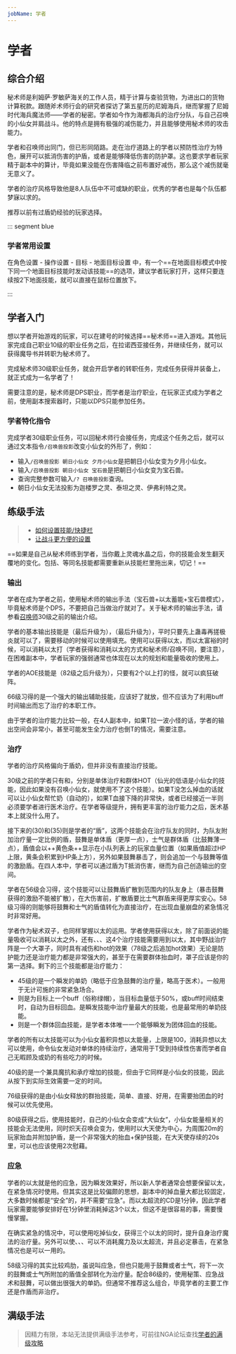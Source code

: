 ```yaml
---
jobName: 学者
---
```


# 学者
<FloatTOC />

## 综合介绍

秘术师是利姆萨·罗敏萨海关的工作人员，精于计算与查验货物，为进出口的货物计算税款。跟随斧术师行会的研究者探访了第五星历的尼姆海兵，继而掌握了尼姆时代海兵魔法师——学者的秘密。学者如今作为海都海兵的治疗分队，与自己召唤的小仙女并肩战斗。他的特点是拥有极强的减伤能力，并且能够使用秘术师的攻击能力。

学者和召唤师出同门，但已形同陌路。走在治疗道路上的学者以预防性治疗为特色，展开可以抵消伤害的护盾，或者是能够降低伤害的防护罩。这也要求学者玩家精于副本中的算计，毕竟如果没能在伤害降临之前布置好减伤，那么这个减伤就毫无意义了。

学者的治疗风格导致他是8人队伍中不可或缺的职业，优秀的学者也是每个队伍都梦寐以求的。

推荐以前有过盾奶经验的玩家选择。

::: segment blue
### 学者常用设置

在角色设置 - 操作设置 - 目标 - 地面目标设置 中，有一个==在地面目标模式中按下同一个地面目标技能时发动该技能==的选项，建议学者玩家打开，这样只要连续按2下地面技能，就可以直接在鼠标位置放下<Action name="野战治疗阵" />。

:::

## 学者入门

想以学者开始游戏的玩家，可以在建号的时候选择==秘术师==进入游戏。其他玩家完成自己职业10级的职业任务之后，在拉诺西亚接任务<quest name="如何加入秘术师行会" />，并继续<quest name="战场上的谋略" />任务，就可以获得魔导书并转职为秘术师了。

完成秘术师30级职业任务<quest name="秘术最高级命题的证明" type="plus" />，就会开启学者的转职任务<quest name="被遗忘的学问" type="plus" />，完成任务获得<item name="学者之证" />并装备上，就正式成为一名学者了！

需要注意的是，秘术师是DPS职业，而学者是治疗职业，在玩家正式成为学者之前，使用副本搜索器时，只能以DPS只能参加任务。

### 学者特化指令

完成学者30级职业任务<quest type="plus" name="被遗忘的学问" />，可以回秘术师行会接任务<quest type="plus" name="小仙女变形" />，完成这个任务之后，就可以通过文本指令`/召唤兽投影`改变小仙女的外形了，例如：

* 输入`/召唤兽投影 朝日小仙女 夕月小仙女`是把朝日小仙女变为夕月小仙女。
* 输入`/召唤兽投影 朝日小仙女 宝石兽`是把朝日小仙女变为宝石兽。
* 查询完整参数可输入`/? 召唤兽投影`查询。
* 朝日小仙女无法投影为迦楼罗之灵、泰坦之灵、伊弗利特之灵。

## 练级手法

> * [如何设置技能/快捷栏](/ui/hotbar.md)
> * [让战斗更方便的设置](/ui/battle.md)

==如果是自己从秘术师练到学者，当你戴上灵魂水晶之后，你的技能会发生翻天覆地的变化。包括<Action name="毁坏" />、<Action name="能量吸收" />等同名技能都需要重新从技能栏里拖出来，切记！==

<IncludePage file="_includes/basic/healer.md" />

### 输出

学者在成为学者之前，使用秘术师的输出手法（宝石兽+以太蓄能+宝石兽模式），毕竟秘术师是个DPS，不要把自己当做治疗就对了。关于秘术师的输出手法，请参看[召唤师](/job/summoner.md)30级之前的输出介绍。

学者的基本输出技能是<Action name="毒菌" />（最后升级为<Action name="蛊毒法" />），<Action name="毁灭" />（最后升级为<Action name="极炎法" />），平时只要先上蛊毒再搓极炎就可以了，需要移动的时候可以使用<Action name="毁坏" />填充。使用<Action name="以太超流" />可以获得以太，而以太富裕的时候，可以消耗以太打<Action name="能量吸收" />（学者获得和消耗以太的方式和秘术师/召唤不同，要注意），在困难副本中，学者玩家的强弱通常也体现在以太的规划和能量吸收的使用上。

学者的AOE技能是<Action name="破阵法" />（82级之后升级为<Action name="裂阵法" />），只要有2个以上打的怪，就可以疯狂破阵。

66级习得的<Action name="连环计" />是一个强大的输出辅助技能，应该好了就放，但不应该为了利用buff时间输出而忘了治疗的本职工作。

由于学者的治疗能力比较一般，在4人副本中，如果T拉一波小怪的话，学者的输出空间会非常小，甚至可能发生全力治疗也倒T的情况，需要注意。

### 治疗

学者的治疗风格偏向于盾奶，但并非没有直接治疗技能。

30级之前的学者只有<Action name="医术" />和<Action name="仙光的低语" />，分别是单体治疗和群体HOT（仙光的低语是小仙女的技能，因此如果没有召唤小仙女，就使用不了这个技能）。如果T没怎么掉血的话就可以让小仙女帮忙奶（自动的），如果T血接下降的非常快，或者已经接近一半则必须要学者进行医术治疗。在学者等级提升，拥有更丰富的治疗能力之后，医术基本上就没什么用了。

接下来的<Action name="鼓舞激励之策" />(30)和<Action name="士气高扬之策" />(35)则是学者的“盾”，这两个技能会在治疗队友的同时，为队友附加治疗量一定比例的盾，鼓舞是单体盾（更厚一点），士气是群体盾（比鼓舞薄一点），盾值会以++黄色条++显示在小队列表上的玩家血量位置（如果盾值超过HP上限，黄条会积累到HP条上方），另外如果鼓舞暴击了，则会追加一个与鼓舞等值的激励盾。在四人本中，学者可以通过盾为T抵消伤害，继而为自己创造输出的空间。

学者在56级会习得<Action name="展开战术" />，这个技能可以让鼓舞盾扩散到范围内的队友身上（暴击鼓舞获得的激励不能被扩散），在大伤害前，扩散盾要比士气群盾来得更厚实安心。58级习得的<Action name="应急战术" />则能够将鼓舞和士气的盾值转化为直接治疗，在出现血量崩盘的紧急情况时非常好用。

学者作为秘术双子，也同样掌握以太的运用。学者使用<Action name="以太超流" />获得以太，除了前面说的能量吸收可以消耗以太之外，还有<Action name="生命活性法" />、<Action name="野战治疗阵" />、<Action name="不屈不挠之策" />、<Action name="深谋远虑之策" />这4个治疗技能需要用到以太，其中野战治疗阵是一个大罩子，同时具有减伤和hot的效果（78级之后追加hot效果）无论是防护能力还是治疗能力都是非常强大的，甚至于在需要群体抬血时，罩子应该是你的第一选择。剩下的三个技能都是治疗能力：

* 45级的<Action name="生命活性法" />是一个瞬发的单奶（略低于应急鼓舞的治疗量，略高于医术）。一般用于无计可施的非常紧急场合。
* <Action name="深谋远虑之策" />则是为目标上一个buff（俗称绿帽），当目标血量低于50%，或buff时间结束时，自动为目标回血。是瞬发技能中治疗量最大的技能，也是最常用的单奶技能。
* <Action name="不屈不挠之策" />则是一个群体回血技能，是学者本体唯一一个能够瞬发为团体回血的技能。

学者的所有以太技能可以为小仙女蓄积异想以太能量，上限是100，消耗异想以太可以使用<Action name="以太契约" />，命令仙女发动对单体的持续治疗，通常用于T受到持续性伤害而学者自己无暇顾及或奶的有些吃力的时候。

40级的<Action name="异想的幻光" />是一个兼具魔抗和承疗增加的技能，但由于它同样是小仙女的技能，因此从按下到实际生效需要一定的时间。

76级获得的<Action name="异想的祥光" />是由小仙女释放的群抬技能，简单、直接、好用，在需要抬团血的时候可以优先使用。

80级获得<Action name="炽天召唤" />之后，使用技能时，自己的小仙女会变成“大仙女”，小仙女能量相关的技能会无法使用，同时炽天召唤会变为<Action name="慰藉" />，使用时以大天使为中心，为周围20m的玩家抬血并附加护盾，是一个非常强大的抬血+保护技能，在大天使存续的20s里，可以也应该使用2次慰藉。

### 应急

学者的以太就是他的应急，因为瞬发效果好，所以新人学者通常会想要保留以太，在紧急情况时使用。但其实这是比较偏颇的思想，副本中的掉血量大都比较固定，大多数时候都是“安全”的，并不需要“应急”。而以太超流的CD是1分钟，因此学者玩家需要能够安排好在1分钟里消耗掉这3个以太，但这不是很容易的事，需要慢慢掌握。

在确实紧急的情况中，可以使用<Action name="转化" />吃掉仙女，获得三个以太的同时，提升自身治疗魔法的治疗量。另外<Action name="秘策" />可以使<Action name="鼓舞激励之策" />、<Action name="士气高扬之策" />、<Action name="不屈不挠之策" />、<Action name="深谋远虑之策" />可以不消耗魔力及以太超流，并且必定暴击，在紧急情况也是可以一用的。

58级习得的<Action name="应急战术" />其实比较鸡肋，虽说叫应急，但也只能用于鼓舞或者士气，将下一次的<Action name="鼓舞激励之策">鼓舞</Action>或<Action name="士气高扬之策">士气</Action>所附加的盾值全部转化为治疗量。配合86级的<Action name="生命回生法" />，使用秘策、应急战术和鼓舞，可以做出很强大的单奶。但通常不推荐这么组合，毕竟学者的主要工作还是作盾而非治疗。

## 满级手法

> 因精力有限，本站无法提供满级手法参考，可前往NGA论坛查找[学者的满级攻略](https://bbs.nga.cn/thread.php?key=%E5%AD%A6%E8%80%85&fid=698)